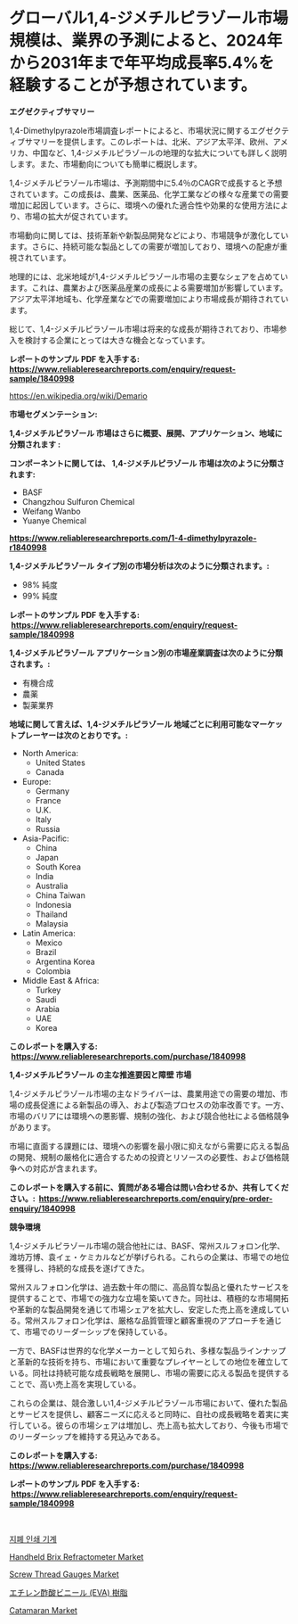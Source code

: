 <p><h1>グローバル1,4-ジメチルピラゾール市場規模は、業界の予測によると、2024年から2031年まで年平均成長率5.4%を経験することが予想されています。</h1></p><p><strong>エグゼクティブサマリー</strong></p>
<p><p>1,4-Dimethylpyrazole市場調査レポートによると、市場状況に関するエグゼクティブサマリーを提供します。このレポートは、北米、アジア太平洋、欧州、アメリカ、中国など、1,4-ジメチルピラゾールの地理的な拡大についても詳しく説明します。また、市場動向についても簡単に概説します。</p><p>1,4-ジメチルピラゾール市場は、予測期間中に5.4％のCAGRで成長すると予想されています。この成長は、農業、医薬品、化学工業などの様々な産業での需要増加に起因しています。さらに、環境への優れた適合性や効果的な使用方法により、市場の拡大が促されています。</p><p>市場動向に関しては、技術革新や新製品開発などにより、市場競争が激化しています。さらに、持続可能な製品としての需要が増加しており、環境への配慮が重視されています。</p><p>地理的には、北米地域が1,4-ジメチルピラゾール市場の主要なシェアを占めています。これは、農業および医薬品産業の成長による需要増加が影響しています。アジア太平洋地域も、化学産業などでの需要増加により市場成長が期待されています。</p><p>総じて、1,4-ジメチルピラゾール市場は将来的な成長が期待されており、市場参入を検討する企業にとっては大きな機会となっています。</p></p>
<p><strong>レポートのサンプル PDF を入手する: <a href="https://www.reliableresearchreports.com/enquiry/request-sample/1840998">https://www.reliableresearchreports.com/enquiry/request-sample/1840998</a></strong></p>
<p><a href="https://en.wikipedia.org/wiki/Demario">https://en.wikipedia.org/wiki/Demario</a></p>
<p><strong>市場セグメンテーション:</strong></p>
<p><strong> 1,4-ジメチルピラゾール 市場はさらに概要、展開、アプリケーション、地域に分類されます :</strong></p>
<p><strong>コンポーネントに関しては、 1,4-ジメチルピラゾール 市場は次のように分類されます: &nbsp;</strong></p>
<p><ul><li>BASF</li><li>Changzhou Sulfuron Chemical</li><li>Weifang Wanbo</li><li>Yuanye Chemical</li></ul></p>
<p><strong><a href="https://www.reliableresearchreports.com/1-4-dimethylpyrazole-r1840998">https://www.reliableresearchreports.com/1-4-dimethylpyrazole-r1840998</a></strong></p>
<p><strong> 1,4-ジメチルピラゾール タイプ別の市場分析は次のように分類されます。:</strong></p>
<p><ul><li>98% 純度</li><li>99% 純度</li></ul></p>
<p><strong>レポートのサンプル PDF を入手する: &nbsp;<a href="https://www.reliableresearchreports.com/enquiry/request-sample/1840998">https://www.reliableresearchreports.com/enquiry/request-sample/1840998</a></strong></p>
<p><strong> 1,4-ジメチルピラゾール アプリケーション別の市場産業調査は次のように分類されます。:</strong></p>
<p><ul><li>有機合成</li><li>農薬</li><li>製薬業界</li></ul></p>
<p><strong>地域に関して言えば、1,4-ジメチルピラゾール 地域ごとに利用可能なマーケットプレーヤーは次のとおりです。:</strong></p>
<p><ul>
    <li>
        North America:
        <ul>
            <li>United States</li>
            <li>Canada</li>
        </ul>
    </li>
    <li>
        Europe:
        <ul>
            <li>Germany</li>
            <li>France</li>
            <li>U.K.</li>
            <li>Italy</li>
            <li>Russia</li>
        </ul>
    </li>
    <li>
        Asia-Pacific:
        <ul>
            <li>China</li>
            <li>Japan</li>
            <li>South Korea</li>
            <li>India</li>
            <li>Australia</li>
            <li>China Taiwan</li>
            <li>Indonesia</li>
            <li>Thailand</li>
            <li>Malaysia</li>
        </ul>
    </li>
    <li>
        Latin America:
        <ul>
            <li>Mexico</li>
            <li>Brazil</li>
            <li>Argentina Korea</li>
            <li>Colombia</li>
        </ul>
    </li>
    <li>
        Middle East & Africa:
        <ul>
            <li>Turkey</li>
            <li>Saudi</li>
            <li>Arabia</li>
            <li>UAE</li>
            <li>Korea</li>
        </ul>
    </li>
    </ul></p>
<p><strong>このレポートを購入する: &nbsp;<a href="https://www.reliableresearchreports.com/purchase/1840998">https://www.reliableresearchreports.com/purchase/1840998</a></strong></p>
<p><strong>1,4-ジメチルピラゾール の主な推進要因と障壁 市場</strong></p>
<p><p>1,4-ジメチルピラゾール市場の主なドライバーは、農業用途での需要の増加、市場の成長促進による新製品の導入、および製造プロセスの効率改善です。一方、市場のバリアには環境への悪影響、規制の強化、および競合他社による価格競争があります。</p><p>市場に直面する課題には、環境への影響を最小限に抑えながら需要に応える製品の開発、規制の厳格化に適合するための投資とリソースの必要性、および価格競争への対応が含まれます。</p></p>
<p><strong>このレポートを購入する前に、質問がある場合は問い合わせるか、共有してください。:&nbsp; <a href="https://www.reliableresearchreports.com/enquiry/pre-order-enquiry/1840998">https://www.reliableresearchreports.com/enquiry/pre-order-enquiry/1840998</a></strong></p>
<p><strong>競争環境</strong></p>
<p><p>1,4-ジメチルピラゾール市場の競合他社には、BASF、常州スルフォロン化学、潍坊万博、袁イェ・ケミカルなどが挙げられる。これらの企業は、市場での地位を獲得し、持続的な成長を遂げてきた。</p><p>常州スルフォロン化学は、過去数十年の間に、高品質な製品と優れたサービスを提供することで、市場での強力な立場を築いてきた。同社は、積極的な市場開拓や革新的な製品開発を通じて市場シェアを拡大し、安定した売上高を達成している。常州スルフォロン化学は、厳格な品質管理と顧客重視のアプローチを通じて、市場でのリーダーシップを保持している。</p><p>一方で、BASFは世界的な化学メーカーとして知られ、多様な製品ラインナップと革新的な技術を持ち、市場において重要なプレイヤーとしての地位を確立している。同社は持続可能な成長戦略を展開し、市場の需要に応える製品を提供することで、高い売上高を実現している。</p><p>これらの企業は、競合激しい1,4-ジメチルピラゾール市場において、優れた製品とサービスを提供し、顧客ニーズに応えると同時に、自社の成長戦略を着実に実行している。彼らの市場シェアは増加し、売上高も拡大しており、今後も市場でのリーダーシップを維持する見込みである。</p></p>
<p><strong>このレポートを購入する: &nbsp; <a href="https://www.reliableresearchreports.com/purchase/1840998">https://www.reliableresearchreports.com/purchase/1840998</a></strong></p>
<p><strong>レポートのサンプル PDF を入手する: &nbsp;<a href="https://www.reliableresearchreports.com/enquiry/request-sample/1840998">https://www.reliableresearchreports.com/enquiry/request-sample/1840998</a></strong><strong></strong></p>
<p>&nbsp;</p>
<p><p><a href="https://github.com/romeshmittrochakma11/Market-Research-Report-List-1/blob/main/1549887173131.md">지폐 인쇄 기계</a></p><p><a href="https://github.com/nathandecarvalho/Market-Research-Report-List-4/blob/main/handheld-brix-refractometer-market.md">Handheld Brix Refractometer Market</a></p><p><a href="https://github.com/kosella/Market-Research-Report-List-4/blob/main/screw-thread-gauges-market.md">Screw Thread Gauges Market</a></p><p><a href="https://github.com/MosesSpinka1914/Market-Research-Report-List-2/blob/main/1940856160952.md">エチレン酢酸ビニール (EVA) 樹脂</a></p><p><a href="https://issuu.com/reportprime-2/docs/catamaran-market-size-2030.pptx">Catamaran Market</a></p></p>